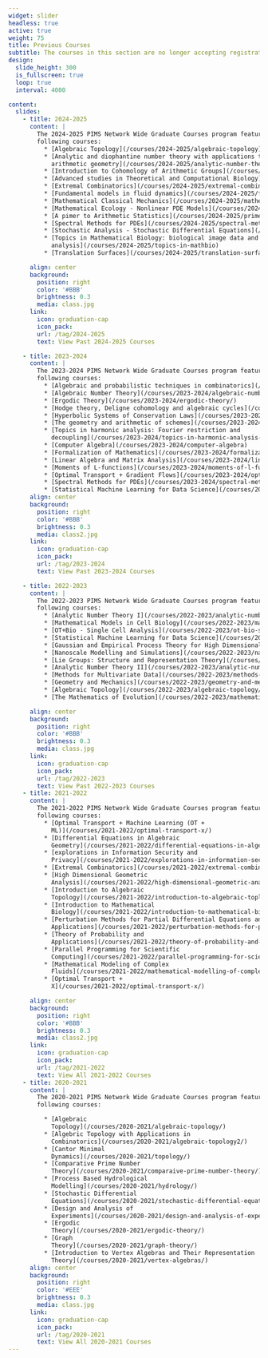 ```yaml
---
widget: slider
headless: true
active: true
weight: 75
title: Previous Courses
subtitle: The courses in this section are no longer accepting registrations.
design:
  slide_height: 300
  is_fullscreen: true
  loop: true
  interval: 4000

content:
  slides:
    - title: 2024-2025
      content: |
        The 2024-2025 PIMS Network Wide Graduate Courses program featured the
        following courses:
          * [Algebraic Topology](/courses/2024-2025/algebraic-topology)
          * [Analytic and diophantine number theory with applications to
            arithmetic geometry](/courses/2024-2025/analytic-number-theory)
          * [Introduction to Cohomology of Arithmetic Groups](/courses/2024-2025/cohomology-of-arithmetic-groups)
          * [Advanced studies in Theoretical and Computational Biology](/courses/2024-2025/computational-biology)
          * [Extremal Combinatorics](/courses/2024-2025/extremal-combinatorics)
          * [Fundamental models in fluid dynamics](/courses/2024-2025/fluid-dynamics)
          * [Mathematical Classical Mechanics](/courses/2024-2025/mathematical-classical-mechanics)
          * [Mathematical Ecology - Nonlinear PDE Models](/courses/2024-2025/mathematical-ecology)
          * [A pimer to Arithmetic Statistics](/courses/2024-2025/primer-to-arithmetic-statistics)
          * [Spectral Methods for PDEs](/courses/2024-2025/spectral-methods-for-pdes)
          * [Stochastic Analysis - Stochastic Differential Equations](/courses/2024-2025/stochastic-analysis)
          * [Topics in Mathematical Biology: biological image data and shape
            analysis](/courses/2024-2025/topics-in-mathbio)
          * [Translation Surfaces](/courses/2024-2025/translation-surfaces)

      align: center
      background:
        position: right
        color: '#BBB'
        brightness: 0.3
        media: class.jpg
      link:
        icon: graduation-cap
        icon_pack:
        url: /tag/2024-2025
        text: View Past 2024-2025 Courses

    - title: 2023-2024
      content: |
        The 2023-2024 PIMS Network Wide Graduate Courses program featured the
        following courses:
          * [Algebraic and probabilistic techniques in combinatorics](/courses/2023-2024/algebraic-and-probabilistic-techniques-in-combinatorics/)
          * [Algebraic Number Theory](/courses/2023-2024/algebraic-number-theory/)
          * [Ergodic Theory](/courses/2023-2024/ergodic-theory/)
          * [Hodge theory, Deligne cohomology and algebraic cycles](/courses/2023-2024/hodge-theory-deligne-cohomology-and-algebraic-cycles)
          * [Hyperbolic Systems of Conservation Laws](/courses/2023-2024/hyperbolic-systems-of-conservation-laws)
          * [The geometry and arithmetic of schemes](/courses/2023-2024/the-geometry-and-arithmetic-of-schemes/)
          * [Topics in harmonic analysis: Fourier restriction and
            decoupling](/courses/2023-2024/topics-in-harmonic-analysis-fourier-restriction-and-decoupling)
          * [Computer Algebra](/courses/2023-2024/computer-algebra)
          * [Formalization of Mathematics](/courses/2023-2024/formalization-of-mathematics)
          * [Linear Algebra and Matrix Analysis](/courses/2023-2024/linear-algebra-and-matrix-analysis)
          * [Moments of L-functions](/courses/2023-2024/moments-of-l-functions)
          * [Optimal Transport + Gradient Flows](/courses/2023-2024/optimal-transport-gradient-flows)
          * [Spectral Methods for PDEs](/courses/2023-2024/spectral-methods-for-pdes)
          * [Statistical Machine Learning for Data Science](/courses/2023-2024/statistical-machine-learning-for-data-science)
      align: center
      background:
        position: right
        color: '#BBB'
        brightness: 0.3
        media: class2.jpg
      link:
        icon: graduation-cap
        icon_pack:
        url: /tag/2023-2024
        text: View Past 2023-2024 Courses

    - title: 2022-2023
      content: |
        The 2022-2023 PIMS Network Wide Graduate Courses program featured the
        following courses:
          * [Analytic Number Theory I](/courses/2022-2023/analytic-number-theory-i)
          * [Mathematical Models in Cell Biology](/courses/2022-2023/mathematical-models-in-cell-bioliogy/)
          * [OT+Bio - Single Cell Analysis](/courses/2022-2023/ot-bio-single-cell-analysis)
          * [Statistical Machine Learning for Data Science](/courses/2022-2023/statistical-machine-learning-for-data-science)
          * [Gaussian and Empirical Process Theory for High Dimensional Statistics](/courses/2022-2023/gaussian-and-empirical-process-theory-for-high-dimensional-statistics/)
          * [Nanoscale Modelling and Simulations](/courses/2022-2023/nanoscale-modelling-and-simulations/)
          * [Lie Groups: Structure and Representation Theory](/courses/2022-2023/lie-groups-structure-and-representation-theory/)
          * [Analytic Number Theory II](/courses/2022-2023/analytic-number-theory-ii/)
          * [Methods for Multivariate Data](/courses/2022-2023/methods-for-multivariate-data/)
          * [Geometry and Mechanics](/courses/2022-2023/geometry-and-mechanics/)
          * [Algebraic Topology](/courses/2022-2023/algebraic-topology/)
          * [The Mathematics of Evolution](/courses/2022-2023/mathematical-population-genetics-and-genomics/)

      align: center
      background:
        position: right
        color: '#BBB'
        brightness: 0.3
        media: class.jpg
      link:
        icon: graduation-cap
        icon_pack:
        url: /tag/2022-2023
        text: View Past 2022-2023 Courses
    - title: 2021-2022
      content: |
        The 2021-2022 PIMS Network Wide Graduate Courses program featured the
        following courses:
          * [Optimal Transport + Machine Learning (OT +
            ML)](/courses/2021-2022/optimal-transport-x/)
          * [Differential Equations in Algebraic
            Geometry](/courses/2021-2022/differential-equations-in-algebraic-geometry/)
          * [explorations in Information Security and
            Privacy](/courses/2021-2022/explorations-in-information-security-and-privacy)
          * [Extremal Combinatorics](/courses/2021-2022/extremal-combinatorics)
          * [High Dimensional Geometric
            Analysis](/courses/2021-2022/high-dimensional-geometric-analysis/)
          * [Introduction to Algebraic
            Topology](/courses/2021-2022/introduction-to-algebraic-toplogy/)
          * [Introduction to Mathematical
            Biology](/courses/2021-2022/introduction-to-mathematical-biology/)
          * [Perturbation Methods for Partial Differential Equations and
            Applications](/courses/2021-2022/perturbation-methods-for-partial-differential-equations-and-applications/)
          * [Theory of Probability and
            Applications](/courses/2021-2022/theory-of-probability-and-applications/)
          * [Parallel Programming for Scientific
            Computing](/courses/2021-2022/parallel-programming-for-scientific-computing/)
          * [Mathematical Modeling of Complex
            Fluids](/courses/2021-2022/mathematical-modelling-of-complex-fluids/)
          * [Optimal Transport +
            X](/courses/2021-2022/optimal-transport-x/)

      align: center
      background:
        position: right
        color: '#BBB'
        brightness: 0.3
        media: class2.jpg
      link:
        icon: graduation-cap
        icon_pack:
        url: /tag/2021-2022
        text: View All 2021-2022 Courses
    - title: 2020-2021
      content: |
        The 2020-2021 PIMS Network Wide Graduate Courses program featured the
        following courses:

          * [Algebraic
            Topology](/courses/2020-2021/algebraic-topology/)
          * [Algebric Topology with Applications in
            Combinatorics](/courses/2020-2021/algebraic-topology2/)
          * [Cantor Minimal
            Dynamics](/courses/2020-2021/topology/)
          * [Comparative Prime Number
            Theory](/courses/2020-2021/comparaive-prime-number-theory/)
          * [Process Based Hydrological
            Modelling](/courses/2020-2021/hydrology/)
          * [Stochastic Differential
            Equations](/courses/2020-2021/stochastic-differential-equations/)
          * [Design and Analysis of
            Experiments](/courses/2020-2021/design-and-analysis-of-experiments/)
          * [Ergodic
            Theory](/courses/2020-2021/ergodic-theory/)
          * [Graph
            Theory](/courses/2020-2021/graph-theory/)
          * [Introduction to Vertex Algebras and Their Representation
            Theory](/courses/2020-2021/vertex-algebras/)
      align: center
      background:
        position: right
        color: '#EEE'
        brightness: 0.3
        media: class.jpg
      link:
        icon: graduation-cap
        icon_pack:
        url: /tag/2020-2021
        text: View All 2020-2021 Courses
---
```

